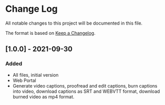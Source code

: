 # Change Log
All notable changes to this project will be documented in this file.

The format is based on [Keep a Changelog](https://keepachangelog.com/en/1.0.0/).

## [1.0.0] - 2021-09-30
### Added
- All files, initial version
- Web Portal
- Generate video captions, proofread and edit captions, burn captions into video, download captions as SRT and WEBVTT format, download burned video as mp4 format.
